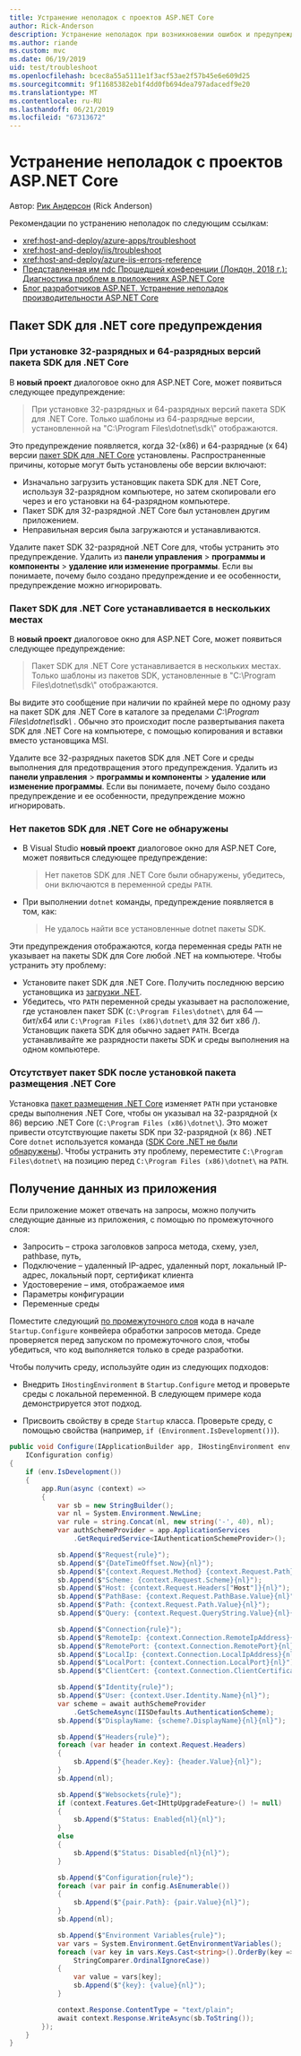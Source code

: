 ```yaml
---
title: Устранение неполадок с проектов ASP.NET Core
author: Rick-Anderson
description: Устранение неполадок при возникновении ошибок и предупреждений в проектах ASP.NET Core.
ms.author: riande
ms.custom: mvc
ms.date: 06/19/2019
uid: test/troubleshoot
ms.openlocfilehash: bcec8a55a5111e1f3acf53ae2f57b45e6e609d25
ms.sourcegitcommit: 9f11685382eb1f4dd0fb694dea797adacedf9e20
ms.translationtype: MT
ms.contentlocale: ru-RU
ms.lasthandoff: 06/21/2019
ms.locfileid: "67313672"
---
```

# <a name="troubleshoot-aspnet-core-projects"></a>Устранение неполадок с проектов ASP.NET Core

Автор: [Рик Андерсон](https://twitter.com/RickAndMSFT) (Rick Anderson)

Рекомендации по устранению неполадок по следующим ссылкам:

* <xref:host-and-deploy/azure-apps/troubleshoot>
* <xref:host-and-deploy/iis/troubleshoot>
* <xref:host-and-deploy/azure-iis-errors-reference>
* [Представленная им ndc Прошедшей конференции (Лондон, 2018 г.): Диагностика проблем в приложениях ASP.NET Core](https://www.youtube.com/watch?v=RYI0DHoIVaA)
* [Блог разработчиков ASP.NET. Устранение неполадок производительности ASP.NET Core](https://blogs.msdn.microsoft.com/webdev/2018/05/23/asp-net-core-performance-improvements/)

## <a name="net-core-sdk-warnings"></a>Пакет SDK для .NET core предупреждения

### <a name="both-the-32-bit-and-64-bit-versions-of-the-net-core-sdk-are-installed"></a>При установке 32-разрядных и 64-разрядных версий пакета SDK для .NET Core

В **новый проект** диалоговое окно для ASP.NET Core, может появиться следующее предупреждение:

> При установке 32-разрядных и 64-разрядных версий пакета SDK для .NET Core. Только шаблоны из 64-разрядные версии, установленной на "C:\\Program Files\\dotnet\\sdk\\" отображаются.

Это предупреждение появляется, когда 32-(x86) и 64-разрядные (x 64) версии [пакет SDK для .NET Core](https://www.microsoft.com/net/download/all) установлены. Распространенные причины, которые могут быть установлены обе версии включают:

* Изначально загрузить установщик пакета SDK для .NET Core, используя 32-разрядном компьютере, но затем скопировали его через и его установки на 64-разрядном компьютере.
* Пакет SDK для 32-разрядной .NET Core был установлен другим приложением.
* Неправильная версия была загружаются и устанавливаются.

Удалите пакет SDK 32-разрядной .NET Core для, чтобы устранить это предупреждение. Удалить из **панели управления** > **программы и компоненты** > **удаление или изменение программы**. Если вы понимаете, почему было создано предупреждение и ее особенности, предупреждение можно игнорировать.

### <a name="the-net-core-sdk-is-installed-in-multiple-locations"></a>Пакет SDK для .NET Core устанавливается в нескольких местах

В **новый проект** диалоговое окно для ASP.NET Core, может появиться следующее предупреждение:

> Пакет SDK для .NET Core устанавливается в нескольких местах. Только шаблоны из пакетов SDK, установленные в "C:\\Program Files\\dotnet\\sdk\\" отображаются.

Вы видите это сообщение при наличии по крайней мере по одному разу на пакет SDK для .NET Core в каталоге за пределами *C:\\Program Files\\dotnet\\sdk\\* . Обычно это происходит после развертывания пакета SDK для .NET Core на компьютере, с помощью копирования и вставки вместо установщика MSI.

Удалите все 32-разрядных пакетов SDK для .NET Core и среды выполнения для предотвращения этого предупреждения. Удалить из **панели управления** > **программы и компоненты** > **удаление или изменение программы**. Если вы понимаете, почему было создано предупреждение и ее особенности, предупреждение можно игнорировать.

### <a name="no-net-core-sdks-were-detected"></a>Нет пакетов SDK для .NET Core не обнаружены

* В Visual Studio **новый проект** диалоговое окно для ASP.NET Core, может появиться следующее предупреждение:

  > Нет пакетов SDK для .NET Core были обнаружены, убедитесь, они включаются в переменной среды `PATH`.

* При выполнении `dotnet` команды, предупреждение появляется в том, как:

  > Не удалось найти все установленные dotnet пакеты SDK.

Эти предупреждения отображаются, когда переменная среды `PATH` не указывает на пакеты SDK для Core любой .NET на компьютере. Чтобы устранить эту проблему:

* Установите пакет SDK для .NET Core. Получить последнюю версию установщика из [загрузки .NET](https://dotnet.microsoft.com/download).
* Убедитесь, что `PATH` переменной среды указывает на расположение, где установлен пакет SDK (`C:\Program Files\dotnet\` для 64 — бит/x64 или `C:\Program Files (x86)\dotnet\` для 32 бит x86 /). Установщик пакета SDK для обычно задает `PATH`. Всегда устанавливайте же разрядности пакеты SDK и среды выполнения на одном компьютере.

### <a name="missing-sdk-after-installing-the-net-core-hosting-bundle"></a>Отсутствует пакет SDK после установкой пакета размещения .NET Core

Установка [пакет размещения .NET Core](xref:host-and-deploy/iis/index#install-the-net-core-hosting-bundle) изменяет `PATH` при установке среды выполнения .NET Core, чтобы он указывал на 32-разрядной (x 86) версию .NET Core (`C:\Program Files (x86)\dotnet\`). Это может привести отсутствующие пакеты SDK при 32-разрядной (x 86) .NET Core `dotnet` используется команда ([SDK Core .NET не были обнаружены](#no-net-core-sdks-were-detected)). Чтобы устранить эту проблему, переместите `C:\Program Files\dotnet\` на позицию перед `C:\Program Files (x86)\dotnet\` на `PATH`.

## <a name="obtain-data-from-an-app"></a>Получение данных из приложения

Если приложение может отвечать на запросы, можно получить следующие данные из приложения, с помощью по промежуточного слоя:

* Запросить &ndash; строка заголовков запроса метода, схему, узел, pathbase, путь,
* Подключение &ndash; удаленный IP-адрес, удаленный порт, локальный IP-адрес, локальный порт, сертификат клиента
* Удостоверение &ndash; имя, отображаемое имя
* Параметры конфигурации
* Переменные среды

Поместите следующий [по промежуточного слоя](xref:fundamentals/middleware/index#create-a-middleware-pipeline-with-iapplicationbuilder) кода в начале `Startup.Configure` конвейера обработки запросов метода. Среде проверяется перед запуском по промежуточного слоя, чтобы убедиться, что код выполняется только в среде разработки.

Чтобы получить среду, используйте один из следующих подходов:

* Внедрить `IHostingEnvironment` в `Startup.Configure` метод и проверьте среды с локальной переменной. В следующем примере кода демонстрируется этот подход.

* Присвоить свойству в среде `Startup` класса. Проверьте среду, с помощью свойства (например, `if (Environment.IsDevelopment())`).

```csharp
public void Configure(IApplicationBuilder app, IHostingEnvironment env, 
    IConfiguration config)
{
    if (env.IsDevelopment())
    {
        app.Run(async (context) =>
        {
            var sb = new StringBuilder();
            var nl = System.Environment.NewLine;
            var rule = string.Concat(nl, new string('-', 40), nl);
            var authSchemeProvider = app.ApplicationServices
                .GetRequiredService<IAuthenticationSchemeProvider>();

            sb.Append($"Request{rule}");
            sb.Append($"{DateTimeOffset.Now}{nl}");
            sb.Append($"{context.Request.Method} {context.Request.Path}{nl}");
            sb.Append($"Scheme: {context.Request.Scheme}{nl}");
            sb.Append($"Host: {context.Request.Headers["Host"]}{nl}");
            sb.Append($"PathBase: {context.Request.PathBase.Value}{nl}");
            sb.Append($"Path: {context.Request.Path.Value}{nl}");
            sb.Append($"Query: {context.Request.QueryString.Value}{nl}{nl}");

            sb.Append($"Connection{rule}");
            sb.Append($"RemoteIp: {context.Connection.RemoteIpAddress}{nl}");
            sb.Append($"RemotePort: {context.Connection.RemotePort}{nl}");
            sb.Append($"LocalIp: {context.Connection.LocalIpAddress}{nl}");
            sb.Append($"LocalPort: {context.Connection.LocalPort}{nl}");
            sb.Append($"ClientCert: {context.Connection.ClientCertificate}{nl}{nl}");

            sb.Append($"Identity{rule}");
            sb.Append($"User: {context.User.Identity.Name}{nl}");
            var scheme = await authSchemeProvider
                .GetSchemeAsync(IISDefaults.AuthenticationScheme);
            sb.Append($"DisplayName: {scheme?.DisplayName}{nl}{nl}");

            sb.Append($"Headers{rule}");
            foreach (var header in context.Request.Headers)
            {
                sb.Append($"{header.Key}: {header.Value}{nl}");
            }
            sb.Append(nl);

            sb.Append($"Websockets{rule}");
            if (context.Features.Get<IHttpUpgradeFeature>() != null)
            {
                sb.Append($"Status: Enabled{nl}{nl}");
            }
            else
            {
                sb.Append($"Status: Disabled{nl}{nl}");
            }

            sb.Append($"Configuration{rule}");
            foreach (var pair in config.AsEnumerable())
            {
                sb.Append($"{pair.Path}: {pair.Value}{nl}");
            }
            sb.Append(nl);

            sb.Append($"Environment Variables{rule}");
            var vars = System.Environment.GetEnvironmentVariables();
            foreach (var key in vars.Keys.Cast<string>().OrderBy(key => key, 
                StringComparer.OrdinalIgnoreCase))
            {
                var value = vars[key];
                sb.Append($"{key}: {value}{nl}");
            }

            context.Response.ContentType = "text/plain";
            await context.Response.WriteAsync(sb.ToString());
        });
    }
}
```
